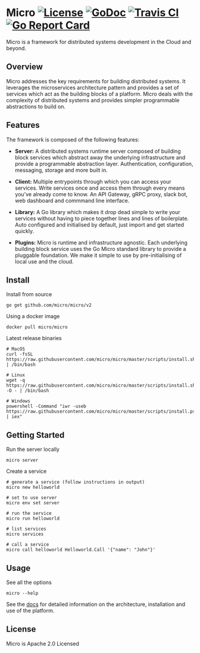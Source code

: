 # Micro [![License](https://img.shields.io/:license-apache-blue.svg)](https://opensource.org/licenses/Apache-2.0) [![GoDoc](https://godoc.org/github.com/micro/micro?status.svg)](https://godoc.org/github.com/micro/micro) [![Travis CI](https://travis-ci.org/micro/micro.svg?branch=master)](https://travis-ci.org/micro/micro) [![Go Report Card](https://goreportcard.com/badge/micro/micro)](https://goreportcard.com/report/github.com/micro/micro)

Micro is a framework for distributed systems development in the Cloud and beyond.

## Overview

Micro addresses the key requirements for building distributed systems. It leverages the microservices
architecture pattern and provides a set of services which act as the building blocks of a platform. Micro deals
with the complexity of distributed systems and provides simpler programmable abstractions to build on.

## Features

The framework is composed of the following features:

- **Server:** A distributed systems runtime server composed of building block services which abstract away the underlying infrastructure 
and provide a programmable abstraction layer. Authentication, configuration, messaging, storage and more built in.

- **Client:** Multiple entrypoints through which you can access your services. Write services once and access them through every means 
you've already come to know. An API Gateway, gRPC proxy, slack bot, web dashboard and commmand line interface.

- **Library:** A Go library which makes it drop dead simple to write your services without having to piece together lines and lines of 
boilerplate. Auto configured and initialised by default, just import and get started quickly.

- **Plugins:** Micro is runtime and infrastructure agnostic. Each underlying building block service uses the Go Micro standard library 
to provide a pluggable foundation. We make it simple to use by pre-initialising of local use and the cloud.

## Install

Install from source

```
go get github.com/micro/micro/v2
```

Using a docker image

```
docker pull micro/micro
```

Latest release binaries

```
# MacOS
curl -fsSL https://raw.githubusercontent.com/micro/micro/master/scripts/install.sh | /bin/bash

# Linux
wget -q  https://raw.githubusercontent.com/micro/micro/master/scripts/install.sh -O - | /bin/bash

# Windows
powershell -Command "iwr -useb https://raw.githubusercontent.com/micro/micro/master/scripts/install.ps1 | iex"
```

## Getting Started

Run the server locally

```
micro server
```

Create a service

```
# generate a service (follow instructions in output)
micro new helloworld

# set to use server
micro env set server

# run the service
micro run helloworld

# list services
micro services

# call a service
micro call helloworld Helloworld.Call '{"name": "John"}'
```

## Usage

See all the options

```
micro --help
```

See the [docs](https://dev.m3o.com) for detailed information on the architecture, installation and use of the platform.

## License

Micro is Apache 2.0 Licensed
